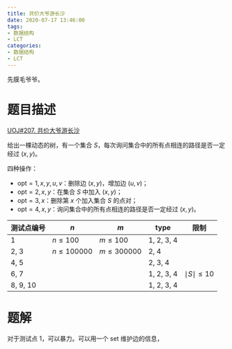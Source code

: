 ```yaml
---
title: 共价大爷游长沙
date: 2020-07-17 13:46:00
tags: 
- 数据结构
- LCT
categories:
- 数据结构
- LCT
---
```


先膜毛爷爷。

# 题目描述

[UOJ#207. 共价大爷游长沙](https://uoj.ac/problem/207)

给出一棵动态的树，有一个集合 $S$，每次询问集合中的所有点相连的路径是否一定经过 $(x, y)$。

四种操作：
- $\text{opt} = 1, x, y, u, v$：删除边 $(x, y)$，增加边 $(u, v)$；
- $\text{opt} = 2, x, y$：在集合 $S$ 中加入 $(x, y)$；
- $\text{opt} = 3, x$：删除第 $x$ 个加入集合 $S$ 的点对；
- $\text{opt} = 4, x, y$：询问集合中的所有点相连的路径是否一定经过 $(x, y)$。

|测试点编号|$n$|$m$|$\text{type}$|限制|
|--|--|--|--|--|
|1|$n \le 100$|$m \le 100$|1, 2, 3, 4|
|2, 3|$n \le 100000$|$m \le 300000$|2, 4|
|4, 5|||2, 3, 4|
|6, 7|||1, 2, 3, 4|$\mid S\mid \le 10$
|8, 9, 10|||1, 2, 3, 4

# 题解

对于测试点 1，可以暴力。可以用一个 set 维护边的信息，

